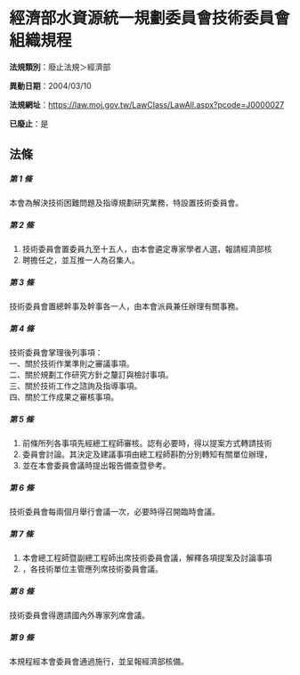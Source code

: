# 經濟部水資源統一規劃委員會技術委員會組織規程

**法規類別**：廢止法規＞經濟部

**異動日期**：2004/03/10  

**法規網址**：https://law.moj.gov.tw/LawClass/LawAll.aspx?pcode=J0000027

**已廢止**：是



## 法條
##### 第 1 條
本會為解決技術困難問題及指導規劃研究業務，特設置技術委員會。

##### 第 2 條
1. 技術委員會置委員九至十五人，由本會遴定專家學者人選，報請經濟部核
1. 聘擔任之，並互推一人為召集人。

##### 第 3 條
技術委員會置總幹事及幹事各一人，由本會派員兼任辦理有關事務。

##### 第 4 條
技術委員會掌理後列事項：  
一、關於技術作業準則之審議事項。  
二、關於規劃工作研究方針之釐訂與檢討事項。  
三、關於技術工作之諮詢及指導事項。  
四、關於工作成果之審核事項。  

##### 第 5 條
1. 前條所列各事項先經總工程師審核。認有必要時，得以提案方式轉請技術
1. 委員會討論。其決定及建議事項由總工程師斟酌分別轉知有關單位辦理，
1. 並在本會委員會議時提出報告備查暨參考。

##### 第 6 條
技術委員會每兩個月舉行會議一次，必要時得召開臨時會議。

##### 第 7 條
1. 本會總工程師暨副總工程師出席技術委員會議，解釋各項提案及討論事項
1. ，各技術單位主管應列席技術委員會議。

##### 第 8 條
技術委員會得邀請國內外專家列席會議。

##### 第 9 條
本規程經本會委員會通過施行，並呈報經濟部核備。


